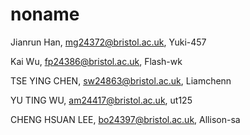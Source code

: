 # noname
Jianrun Han, mg24372@bristol.ac.uk, Yuki-457

Kai Wu, fp24386@bristol.ac.uk, Flash-wk

TSE YING CHEN, sw24863@bristol.ac.uk, Liamchenn

YU TING WU, am24417@bristol.ac.uk, ut125

CHENG HSUAN LEE, bo24397@bristol.ac.uk, Allison-sa

<a href="https://uob-comsm0166.github.io/2025-group-26/Gamecode/index.html" target="_blank">
